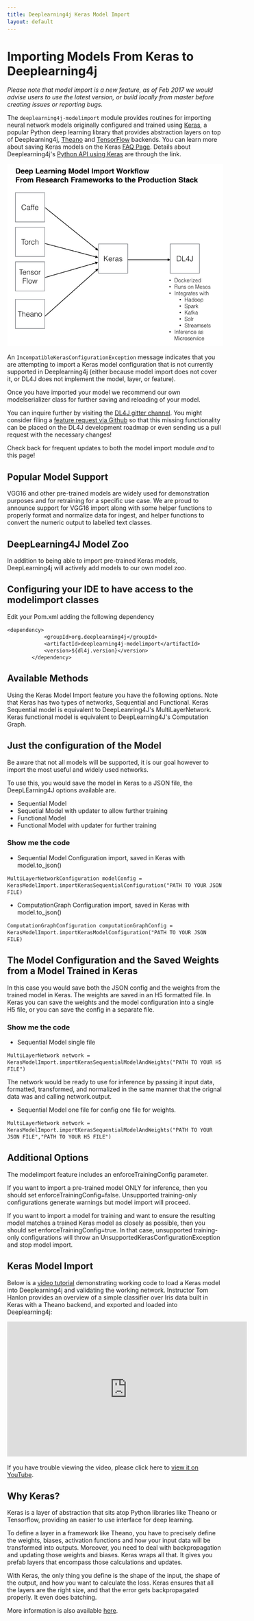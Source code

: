 ```yaml
---
title: Deeplearning4j Keras Model Import
layout: default
---
```


# Importing Models From Keras to Deeplearning4j

*Please note that model import is a new feature, as of Feb 2017 we would advise users to use the latest version, or build locally from master before creating issues or reporting bugs.* 

The `deeplearning4j-modelimport` module provides routines for importing neural network models originally configured
and trained using [Keras](https://keras.io/), a popular Python deep learning library that provides abstraction
layers on top of Deeplearning4j, [Theano](http://deeplearning.net/software/theano/) and [TensorFlow](https://www.tensorflow.org)
backends. You can learn more about saving Keras models on the Keras [FAQ Page](https://keras.io/getting-started/faq/#how-can-i-save-a-keras-model). Details about Deeplearning4j's [Python API using Keras](https://github.com/crockpotveggies/dl4j-examples/tree/keras-examples/dl4j-keras-examples) are through the link.

![Model Import Schema](./img/model-import-keras.png)

An `IncompatibleKerasConfigurationException` message indicates that you are attempting to import a Keras model configuration
that is not currently supported in Deeplearning4j (either because model import does not cover it, or DL4J does not implement the model, layer, or feature).

Once you have imported your model we recommend our own modelserializer class for further saving and reloading of your model. 

You can inquire further by visiting the [DL4J gitter channel](https://gitter.im/deeplearning4j/deeplearning4j). You
might consider filing a [feature request via Github](https://github.com/deeplearning4j/deeplearning4j/issues) so that
this missing functionality can be placed on the DL4J development roadmap or even sending us a pull request with the
necessary changes!

Check back for frequent updates to both the model import module *and* to this page!

## Popular Model Support

VGG16 and other pre-trained models are widely used for demonstration purposes and for retraining for a specific use case. We are proud to announce support for VGG16 import along with some helper functions to properly format and normalize data for ingest, and helper functions to convert the numeric output to labelled text classes.  

## DeepLearning4J Model Zoo

In addition to being able to import pre-trained Keras models, DeepLearning4j will actively add models to our own model zoo. 

## Configuring your IDE to have access to the modelimport classes

Edit your Pom.xml adding the following dependency

```
<dependency>
            <groupId>org.deeplearning4j</groupId>
            <artifactId>deeplearning4j-modelimport</artifactId>
            <version>${dl4j.version}</version>
        </dependency>
```

## Available Methods

Using the Keras Model Import feature you have the following options. Note that Keras has two types of networks, Sequential and Functional. Keras Sequential model is equivalent to DeepLeanring4J's MultiLayerNetwork. Keras functional model is equivalent to DeepLearning4J's Computation Graph.  

## Just the configuration of the Model

Be aware that not all models will be supported, it is our goal however to import the most useful and widely used networks.

To use this, you would save the model in Keras to a JSON file, the DeepLEarning4J options available are. 

* Sequential Model 
* Sequetial Model with updater to allow further training
* Functional Model
* Functional Model with updater for further training

### Show me the code

* Sequential Model Configuration import, saved in Keras with model.to_json()

```
MultiLayerNetworkConfiguration modelConfig = KerasModelImport.importKerasSequentialConfiguration("PATH TO YOUR JSON FILE)

```

* ComputationGraph Configuration import, saved in Keras with model.to_json()

```
ComputationGraphConfiguration computationGraphConfig = KerasModelImport.importKerasModelConfiguration("PATH TO YOUR JSON FILE)

```






## The Model Configuration and the Saved Weights from a Model Trained in Keras

In this case you would save both the JSON config and the weights from the trained model in Keras. The weights are saved in an H5 formatted file. In Keras you can save the weights and the model configuration into a single H5 file, or you can save the config in a separate file. 

### Show me the code

* Sequential Model single file

```
MultiLayerNetwork network = KerasModelImport.importKerasSequentialModelAndWeights("PATH TO YOUR H5 FILE")

```

The network would be ready to use for inference by passing it input data, formatted, transformed, and normalized in the same manner that the orignal data was and calling network.output. 

* Sequential Model one file for config one file for weights. 


```
MultiLayerNetwork network = KerasModelImport.importKerasSequentialModelAndWeights("PATH TO YOUR JSON FILE","PATH TO YOUR H5 FILE")

```

## Additional Options

The modelimport feature includes an enforceTrainingConfig parameter. 

If you want to import a pre-trained model ONLY for inference, then you should set enforceTrainingConfig=false. Unsupported training-only configurations generate warnings but model import will proceed.

If you want to import a model for training and want to ensure the resulting model matches a trained Keras model as closely as possible, then you should set enforceTrainingConfig=true. In that case, unsupported training-only configurations will throw an UnsupportedKerasConfigurationException and stop model import.



## Keras Model Import

Below is a [video tutorial](https://www.youtube.com/embed/bI1aR1Tj2DM) demonstrating working code to load a Keras model into Deeplearning4j and validating the working network. Instructor Tom Hanlon provides an overview of a simple classifier over Iris data built in Keras with a Theano backend, and exported and loaded into Deeplearning4j:

<iframe width="560" height="315" src="https://www.youtube.com/embed/bI1aR1Tj2DM" frameborder="0" allowfullscreen></iframe>

If you have trouble viewing the video, please click here to [view it on YouTube](https://www.youtube.com/embed/bI1aR1Tj2DM).

## Why Keras?

Keras is a layer of abstraction that sits atop Python libraries like Theano or Tensorflow, providing an easier to use interface for deep learning. 

To define a layer in a framework like Theano, you have to precisely define the weights, biases, activation functions and how your input data will be transformed into outputs. 
Moreover, you need to deal with backpropagation and updating those weights and biases. Keras wraps all that. It gives you prefab layers that encompass those calculations and updates.

With Keras, the only thing you define is the shape of the input, the shape of the output, and how you want to calculate the loss. Keras ensures that all the layers are the right size, and that the error gets backpropagated properly. It even does batching.

More information is also available [here](http://deeplearning4j.org/keras).





